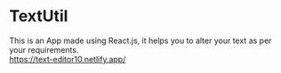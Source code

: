 # TextUtil
This is an App made using React.js, it helps you to alter your text as per your requirements.                                                            
https://text-editor10.netlify.app/
